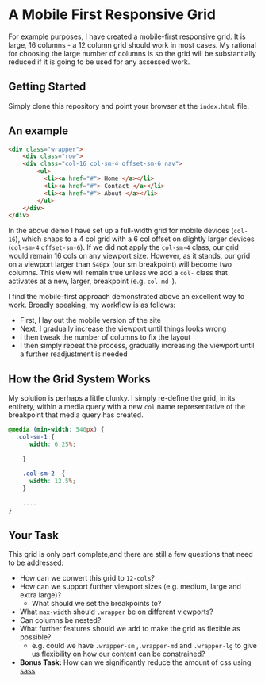 # A Mobile First Responsive Grid 

For example purposes, I have created a mobile-first responsive grid. It is large, 16 columns - a 12 column grid should work in most cases. My rational for choosing the large number of columns is so the grid will be substantially reduced if it is going to be used for any assessed work.

## Getting Started

Simply clone this repository and point your browser at the `index.html` file. 

## An example

```html
<div class="wrapper">
    <div class="row">
    <div class="col-16 col-sm-4 offset-sm-6 nav">
        <ul>
          <li><a href="#"> Home </a></li>
          <li><a href="#"> Contact </a></li>
          <li><a href="#"> About </a></li>
        </ul>
    </div>
</div>
```

In the above demo I have set up a full-width grid for mobile devices (`col-16`), which snaps to a 4 col grid with a 6 col offset on slightly larger devices (`col-sm-4` `offset-sm-6`). If we did not apply the  `col-sm-4` class, our grid would remain 16 cols on any viewport size. However, as it stands, our grid on a viewport larger than `540px` (our sm breakpoint) will become two columns. This view will remain true unless we add a `col-` class that activates at a new, larger, breakpoint (e.g. `col-md-`).  

I find the mobile-first approach demonstrated above an excellent way to work. Broadly speaking, my workflow is as follows:

- First, I lay out the mobile version of the site 
- Next, I gradually increase the viewport until things looks wrong   
- I then tweak the number of columns to fix the layout
- I then simply repeat the process, gradually increasing the viewport until a further readjustment is needed 

## How the Grid System Works

My solution is perhaps a little clunky. I simply re-define the grid, in its entirety, within a media query with a new `col` name representative of the breakpoint that media query has created.

```css 
@media (min-width: 540px) {
  .col-sm-1 {
      width: 6.25%;
      
    }
    
    .col-sm-2  {
      width: 12.5%;
    } 
    
    ....
}
```


## Your Task

This grid is only part complete,and there are still a few questions that need to be addressed:

- How can we convert this grid to `12-cols`?
- How can we support further viewport sizes (e.g. medium, large and extra large)?
  - What should we set the breakpoints to?
- What `max-width` should `.wrapper` be on different viewports?
- Can columns be nested?
- What further features should we add to make the grid as flexible as possible?
  - e.g. could we have `.wrapper-sm` ,`.wrapper-md` and `.wrapper-lg`  to give us flexibility on how our content can be constrained?
- **Bonus Task:** How can we significantly reduce the amount of css using [sass](https://www.npmjs.com/package/sass)





 